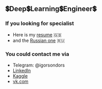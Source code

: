 ## :heavy_dollar_sign:Deep:heavy_dollar_sign:Learning:heavy_dollar_sign:Engineer:heavy_dollar_sign:

### If you looking for specialist

- Here is my [resume](https://drive.google.com/file/d/14ldtBpIsEoN3u5loM_mQ7bWthlglambN/view?usp=sharing) :uk:
- and the [Russian one](https://drive.google.com/file/d/1Tq65qkrkPXK1NigimIaK0IXdrVDNOluX/view?usp=sharing) :ru: 

### You could contact me via

- Telegram: @igorsondors
- [LinkedIn](https://www.linkedin.com/in/igor-sondors-06ba07b7/)
- [Kaggle](https://www.kaggle.com/igorsondors)
- [vk.com](https://vk.com/go_behind_nanowires)

<!--
**IgorSondors/IgorSondors** is a ✨ _special_ ✨ repository because its `README.md` (this file) appears on your GitHub profile.




- 🔭 
- 🌱 
- 👯 
- 💬 
- 📫 
- 😄 
- ⚡ 
👋
:heavy_dollar_sign:
-->
